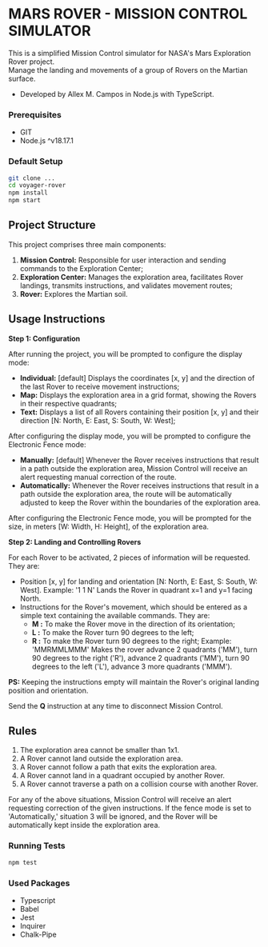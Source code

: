 # MARS ROVER - MISSION CONTROL SIMULATOR

This is a simplified Mission Control simulator for NASA's Mars Exploration Rover project. \
Manage the landing and movements of a group of Rovers on the Martian surface.

- Developed by Allex M. Campos in Node.js with TypeScript.

### Prerequisites

- GIT
- Node.js ^v18.17.1

### Default Setup

```bash
git clone ...
cd voyager-rover
npm install
npm start
```

## Project Structure

This project comprises three main components:

1. **Mission Control:** Responsible for user interaction and sending commands to the Exploration Center;
2. **Exploration Center:** Manages the exploration area, facilitates Rover landings, transmits instructions, and validates movement routes;
3. **Rover:** Explores the Martian soil.

## Usage Instructions

**Step 1: Configuration**

After running the project, you will be prompted to configure the display mode:

- **Individual:** [default] Displays the coordinates [x, y] and the direction of the last Rover to receive movement instructions;
- **Map:** Displays the exploration area in a grid format, showing the Rovers in their respective quadrants;
- **Text:** Displays a list of all Rovers containing their position [x, y] and their direction [N: North, E: East, S: South, W: West];

After configuring the display mode, you will be prompted to configure the Electronic Fence mode:

- **Manually:** [default] Whenever the Rover receives instructions that result in a path outside the exploration area, Mission Control will receive an alert requesting manual correction of the route.
- **Automatically:** Whenever the Rover receives instructions that result in a path outside the exploration area, the route will be automatically adjusted to keep the Rover within the boundaries of the exploration area.

After configuring the Electronic Fence mode, you will be prompted for the size, in meters [W: Width, H: Height], of the exploration area.

**Step 2: Landing and Controlling Rovers**

For each Rover to be activated, 2 pieces of information will be requested. They are:

- Position [x, y] for landing and orientation [N: North, E: East, S: South, W: West].
  Example: '1 1 N' Lands the Rover in quadrant x=1 and y=1 facing North.
- Instructions for the Rover's movement, which should be entered as a simple text containing the available commands. They are:
  - **M :** To make the Rover move in the direction of its orientation;
  - **L :** To make the Rover turn 90 degrees to the left;
  - **R :** To make the Rover turn 90 degrees to the right;
    Example: 'MMRMMLMMM' Makes the rover advance 2 quadrants ('MM'), turn 90 degrees to the right ('R'), advance 2 quadrants ('MM'), turn 90 degrees to the left ('L'), advance 3 more quadrants ('MMM').

**PS:** Keeping the instructions empty will maintain the Rover's original landing position and orientation.

Send the **Q** instruction at any time to disconnect Mission Control.

## Rules

1. The exploration area cannot be smaller than 1x1.
2. A Rover cannot land outside the exploration area.
3. A Rover cannot follow a path that exits the exploration area.
4. A Rover cannot land in a quadrant occupied by another Rover.
5. A Rover cannot traverse a path on a collision course with another Rover.

For any of the above situations, Mission Control will receive an alert requesting correction of the given instructions. If the fence mode is set to 'Automatically,' situation 3 will be ignored, and the Rover will be automatically kept inside the exploration area.

### Running Tests

```bash
npm test
```

### Used Packages

- Typescript
- Babel
- Jest
- Inquirer
- Chalk-Pipe
